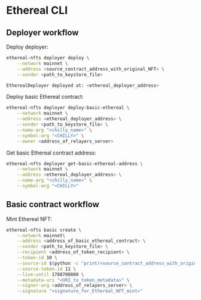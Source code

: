 # Ethereal CLI

## Deployer workflow

Deploy deployer:

```bash
ethereal-nfts deployer deploy \
    --network mainnet \
    --address <source_contract_address_with_original_NFT> \
    --sender <path_to_keystore_file>
```

```bash
EtherealDeployer deployed at: <ethereal_deployer_address>
```

Deploy basic Ethereal contract:

```bash
ethereal-nfts deployer deploy-basic-ethereal \
    --network mainnet \
    --address <ethereal_deployer_address> \
    --sender <path_to_keystore_file> \
    --name-arg "<chilly_name>" \
    --symbol-arg "<CHILLY>" \
    --owner <address_of_relayers_server>
```

Get basic Ethereal contract address:

```bash
ethereal-nfts deployer get-basic-ethereal-address \
    --network mainnet \
    --address <ethereal_deployer_address> \
    --name-arg "<chilly_name>" \
    --symbol-arg "<CHILLY>"
```

## Basic contract workflow

Mint Ethereal NFT:

```bash
ethereal-nfts basic create \
    --network mainnet\
    --address <address_of_basic_ethereal_contract> \
    --sender <path_to_keystore_file> \
    --recipient <address_of_token_recipient> \
    --token-id 10 \
    --source-id $(python -c "print(<source_contract_address_with_original_NFT>)") \
    --source-token-id 11 \
    --live-until 1708700800 \
    --metadata-uri "<URI_to_token_metadata>" \
    --signer-arg <address_of_relayers_server> \
    --signature "<signature_for_Ethereal_NFT_mint>"
```
